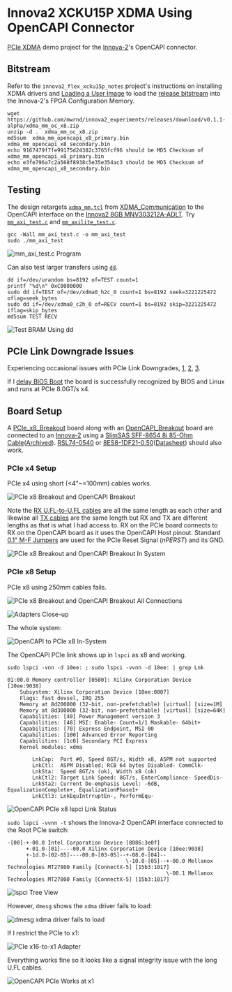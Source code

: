 # Innova2 XCKU15P XDMA Using OpenCAPI Connector

[PCIe XDMA](https://docs.xilinx.com/r/en-US/pg195-pcie-dma/Introduction) demo project for the [Innova-2](https://www.nvidia.com/en-us/networking/ethernet/innova-2-flex/)'s OpenCAPI connector.




## Bitstream

Refer to the `innova2_flex_xcku15p_notes` project's instructions on installing XDMA drivers and [Loading a User Image](https://github.com/mwrnd/innova2_flex_xcku15p_notes/#loading-a-user-image) to load the [release bitstream](https://github.com/mwrnd/innova2_experiments/releases) into the Innova-2's FPGA Configuration Memory.

```
wget https://github.com/mwrnd/innova2_experiments/releases/download/v0.1.1-alpha/xdma_mm_oc_x8.zip
unzip -d .  xdma_mm_oc_x8.zip
md5sum  xdma_mm_opencapi_x8_primary.bin  xdma_mm_opencapi_x8_secondary.bin
echo 9167479f7fe99175d24382c3765fcf96 should be MD5 Checksum of xdma_mm_opencapi_x8_primary.bin
echo e3fe796a7c2a568f8938c5e35e354ac3 should be MD5 Checksum of xdma_mm_opencapi_x8_secondary.bin
```




## Testing

The design retargets [`xdma_mm.tcl`](https://github.com/mwrnd/notes/blob/4e1ad75aed96eb8179aa0a412fde77543853141e/XDMA_Communication/xdma_mm.tcl) from [XDMA_Communication](https://github.com/mwrnd/notes/tree/main/XDMA_Communication) to the OpenCAPI interface on the [Innova2 8GB MNV303212A-ADLT](https://github.com/mwrnd/innova2_flex_xcku15p_notes). Try [`mm_axi_test.c`](https://github.com/mwrnd/notes/blob/4e1ad75aed96eb8179aa0a412fde77543853141e/XDMA_Communication/mm_axi_test.c) and [`mm_axilite_test.c`](https://github.com/mwrnd/notes/blob/4e1ad75aed96eb8179aa0a412fde77543853141e/XDMA_Communication/mm_axilite_test.c).

```
gcc -Wall mm_axi_test.c -o mm_axi_test
sudo ./mm_axi_test
```

![mm_axi_test.c Program](https://raw.githubusercontent.com/mwrnd/notes/4e1ad75aed96eb8179aa0a412fde77543853141e/XDMA_Communication/img/mm_axi_test_Run.png)

Can also test larger transfers using [`dd`](https://manpages.ubuntu.com/manpages/trusty/man1/dd.1.html).
```
dd if=/dev/urandom bs=8192 of=TEST count=1
printf "%d\n" 0xC0000000
sudo dd if=TEST of=/dev/xdma0_h2c_0 count=1 bs=8192 seek=3221225472 oflag=seek_bytes
sudo dd if=/dev/xdma0_c2h_0 of=RECV count=1 bs=8192 skip=3221225472 iflag=skip_bytes
md5sum TEST RECV
```

![Test BRAM Using dd](img/BRAM_dd_Test_With_Random_Data.png)




## PCIe Link Downgrade Issues

Experiencing occasional issues with PCIe Link Downgrades, [1](https://support.xilinx.com/s/question/0D54U00007XJ4l1SAD/how-to-change-to-pcie-gen2-x4-lane-or-pcie-gen2-x4-lane-while-operating-in-pcie-gen3-x4-lane?language=en_US), [2](https://support.xilinx.com/s/question/0D54U00007HjpxzSAB/when-placing-a-gen3-x8-configured-pcie-board-into-a-gen4gen5-compatible-x8-slot-link-width-recognition-issue-occurs?language=en_US), [3](https://support.xilinx.com/s/question/0D54U00007950HjSAI/xilinx-pcie-endpoint-is-no-longer-recognized-by-the-system-after-a-warm-reset?language=en_US).

If I [delay BIOS Boot](https://github.com/mwrnd/innova2_flex_xcku15p_notes/tree/c46870c3a3f18e3aa30c7b1572059518458462c1/debug_notes#delay-motherboard-boot-using-reset-capacitor) the board is successfully recognized by BIOS and Linux and runs at PCIe 8.0GT/s x4.




## Board Setup

A [PCIe_x8_Breakout](https://github.com/mwrnd/PCIe_x8_Breakout) board along with an [OpenCAPI_Breakout](https://github.com/mwrnd/OpenCAPI_Breakout) board are connected to an [Innova-2](https://www.nvidia.com/en-us/networking/ethernet/innova-2-flex/) using a 
 [SlimSAS SFF-8654 8i 85-Ohm Cable](https://www.sfpcables.com/24g-internal-slimsas-sff-8654-to-sff-8654-8i-cable-straight-to-90-degree-left-angle-8x-12-sas-4-0-85-ohm-0-5-1-meter)([Archived](https://web.archive.org/web/20210121175017/https://www.sfpcables.com/24g-internal-slimsas-sff-8654-to-sff-8654-8i-cable-straight-to-90-degree-left-angle-8x-12-sas-4-0-85-ohm-0-5-1-meter)). [RSL74-0540](http://www.amphenol-ast.com/v3/en/product_view.aspx?id=235) or [8ES8-1DF21-0.50](https://www.3m.com/3M/en_US/p/d/b5000000278/)([Datasheet](https://multimedia.3m.com/mws/media/1398233O/3m-slimline-twin-ax-assembly-sff-8654-x8-30awg-78-5100-2665-8.pdf)) should also work.




### PCIe x4 Setup

PCIe x4 using short (<4"~=100mm) cables works.

![PCIe x8 Breakout and OpenCAPI Breakout](img/PCIe_and_OpenCAPI_Breakout.jpg)

Note the [RX U.FL-to-U.FL cables](https://www.digikey.com/en/products/detail/te-connectivity-amp-connectors/2118651-6/11205742) are all the same length as each other and likewise all [TX cables](https://www.digikey.com/en/products/detail/te-connectivity-amp-connectors/2015698-2/1249186) are the same length but RX and TX are different lengths as that is what I had access to. RX on the PCIe board connects to RX on the OpenCAPI board as it uses the OpenCAPI Host pinout. Standard [0.1" M-F Jumpers](https://www.digikey.com/en/products/detail/adafruit-industries-llc/1954/6827087) are used for the PCIe Reset Signal (*nPERST*) and its GND.

![PCIe x8 Breakout and OpenCAPI Breakout In System](img/PCIe_and_OpenCAPI_Breakout_in_System.jpg)




### PCIe x8 Setup

PCIe x8 using 250mm cables fails.

![PCIe x8 Breakout and OpenCAPI Breakout All Connections](img/OpenCAPI_and_PCIe_x8_Adapters_with_All_Connections.jpg)

![Adapters Close-up](img/OpenCAPI_and_PCIe_x8_Adapters.jpg)

The whole system:

![OpenCAPI to PCIe x8 In-System](img/Innova2_OpenCAPI-to-PCIe_x8_In-System.jpg)

The OpenCAPI PCIe link shows up in `lspci` as x8 and working.
```
sudo lspci -vnn -d 10ee: ; sudo lspci -vvnn -d 10ee: | grep Lnk
```

```
01:00.0 Memory controller [0580]: Xilinx Corporation Device [10ee:9038]
    Subsystem: Xilinx Corporation Device [10ee:0007]
    Flags: fast devsel, IRQ 255
    Memory at 8d200000 (32-bit, non-prefetchable) [virtual] [size=1M]
    Memory at 8d300000 (32-bit, non-prefetchable) [virtual] [size=64K]
    Capabilities: [40] Power Management version 3
    Capabilities: [48] MSI: Enable- Count=1/1 Maskable- 64bit+
    Capabilities: [70] Express Endpoint, MSI 00
    Capabilities: [100] Advanced Error Reporting
    Capabilities: [1c0] Secondary PCI Express
    Kernel modules: xdma

        LnkCap:  Port #0, Speed 8GT/s, Width x8, ASPM not supported
        LnkCtl:  ASPM Disabled; RCB 64 bytes Disabled- CommClk-
        LnkSta:  Speed 8GT/s (ok), Width x8 (ok)
        LnkCtl2: Target Link Speed: 8GT/s, EnterCompliance- SpeedDis-
        LnkSta2: Current De-emphasis Level: -6dB, EqualizationComplete+, EqualizationPhase1+
        LnkCtl3: LnkEquIntrruptEn-, PerformEqu-
```

![OpenCAPI PCIe x8 lspci Link Status](OpenCAPI_PCIe_x8_lspci_Link_Status.png)

`sudo lspci -vvnn -t` shows the Innova-2 OpenCAPI interface connected to the Root PCIe switch:

```
-[00]-+-00.0 Intel Corporation Device [8086:3e0f]
      +-01.0-[01]----00.0 Xilinx Corporation Device [10ee:9038]
      +-1d.0-[02-05]----00.0-[03-05]--+-08.0-[04]--
      |                               \-10.0-[05]--+-00.0 Mellanox Technologies MT27800 Family [ConnectX-5] [15b3:1017]
      |                                            \-00.1 Mellanox Technologies MT27800 Family [ConnectX-5] [15b3:1017]
```

![lspci Tree View](img/OpenCAPI_PCIe_x8_lspci_tree.jpg)

However, `dmesg` shows the `xdma` driver fails to load:

![dmesg xdma driver fails to load](OpenCAPI_PCIe_x8_is_Failing.png)

If I restrict the PCIe to x1:

![PCIe x16-to-x1 Adapter](img/PCIe_x16-to-x1_Adapter.jpg)

Everything works fine so it looks like a signal integrity issue with the long U.FL cables.

![OpenCAPI PCIe Works at x1](img/OpenCAPI_PCIe_x8_Works_at_x1.jpg)




